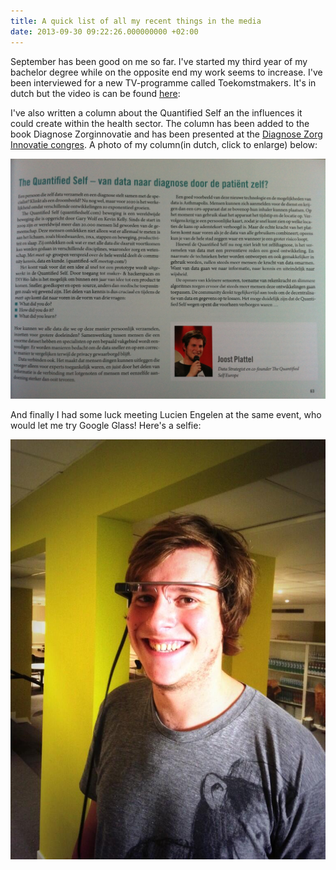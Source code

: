 ```yaml
---
title: A quick list of all my recent things in the media
date: 2013-09-30 09:22:26.000000000 +02:00
---
```

September has been good on me so far. I've started my third year of my bachelor degree while on the opposite end my work seems to increase. I've been interviewed for a new TV-programme called Toekomstmakers. It's in dutch but the video is can be found [here](http://www.uitzendinggemist.net/aflevering/232949/Toekomstmakers_rtl_Z.html):

I've also written a column about the Quantified Self an the influences it could create within the health sector. The column has been added to the book Diagnose Zorginnovatie and has been presented at the [Diagnose Zorg Innovatie congres](http://www.diagnosetechnologie.nl/). A photo of my column(in dutch, click to enlarge) below:

![diagnose-technologie-joost](/img/diagnose-technologie-joost-1024x781.png)

And finally I had some luck meeting Lucien Engelen at the same event, who would let me try Google Glass! Here's a selfie:

![google_glass](/img/IMG_9808.jpg)